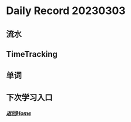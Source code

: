 
Daily Record 20230303
=====================

## 流水
  


## TimeTracking
  


## 单词
  


## 下次学习入口
  


##### [返回Home](../../../README.md)
  

